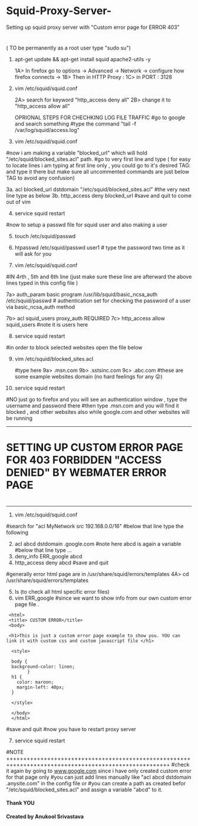 # Squid-Proxy-Server-
Setting up squid proxy server with "Custom error page for ERROR 403"

# <NOTE : THESE ALL COMMANDS ARE INSIDE ROOT USER >
  ( TO be permanently as a root user type "sudo  su")

1. apt-get update && apt-get install squid apache2-utils -y

     
    <NOTE : GO TO FIREFOX AND CHANGE THE PROXY SETTING >
    1A> In firefox go to options -> Advanced -> Network -> configure how firefox connects ->
    1B> Then in HTTP Proxy : <TYPE THE IP ADDRESS OF YOUR MACHINE>
    1C>  in PORT : 3128
    <NOTE : This port number is default port number for proxy server>
      
2. vim /etc/squid/squid.conf
     
     
     
     2A> search for keyword "http_access deny all"
     2B> change it to "http_access allow all"
     
     
     OPRIONAL STEPS FOR CHECHKING LOG FILE TRAFFIC
     #go to google and search something 
     #type the command "tail -f /var/log/squid/access.log"
    
 
 3. vim /etc/squid/squid.conf
 
 #now i am making a variable "blocked_url" which will hold "/etc/squid/blocked_sites.acl" path.
 #go to very first line and type ( for easy to locate lines i am typing at first line only , you could go to it's desired TAG: and type it there but make sure all uncommented commands are just below TAG to avoid any confusion)
 
 3a. acl blocked_url dstdomain "/etc/squid/blocked_sites.acl"
 #the very next line type as below
 3b. http_access deny blocked_url
 #save and quit to come out of vim

4. service squid restart

#now to setup a passwd file for squid user and also making a user

5. touch /etc/squid/passwd
6. htpasswd /etc/squid/passwd user1
        # type the password two time as it will ask for you

7. vim /etc/squid/squid.conf
  
  
  #IN 4rth , 5th and 6th line (just make sure these line are afterward the above lines typed in this config file )
  
  7a> auth_param basic program /usr/lib/squid/basic_ncsa_auth  /etc/squid/passwd
     # authentication set for checking the password of a user via basic_ncsa_auth method
     
  7b> acl  squid_users proxy_auth REQUIRED
  7c> http_access allow squid_users
     #note it is users here 
     
     
 8. service squid restart
 
 
 #in order to block selected websites open the file below 
 
 9. vim /etc/squid/blocked_sites.acl
 
    #type here
    9a> .msn.com
    9b> .sstsinc.com
    9c> .abc.com
    #these are some example websites domain (no hard feelings for any 😛)
 10. service squid restart
 
 
 #NO just go to firefox and you will see an authentication window , type the username and password there
 #then type .msn.com and you will find it blocked , and other websites also while google.com and other websites will be running
 
 
 
 **************************************************************************************************************************************
 #                                                                                                                                     #
 #                                                                                                                                     #
 #                        SETTING UP CUSTOM ERROR PAGE FOR 403 FORBIDDEN "ACCESS DENIED" BY WEBMATER ERROR PAGE                        #
 #                                                                                                                                     #
 #                                                                                                                                     #
 ***************************************************************************************************************************************
 
 1. vim /etc/squid/squid.conf
   
   #search for "acl MyNetwork src 192.168.0.0/16"
   #below that line type the following 
  
   2. acl abcd dstdomain .google.com
      #note here abcd is again a variable
      #below that line type ...
   3. deny_info ERR_google abcd
   4. http_access deny abcd
       #save and quit
      
#generally error html page are in /usr/share/squid/errors/templates
   4A> cd  /usr/share/squid/errors/templates
   
   5. ls (to check all html specific error files)
   6. vim ERR_google 
   #since we want to show info from our own custom error page file .
     
     <html>
     <title> CUSTOM ERROR</title>
     <body>
     
     <h1>This is just a custom error page example to show you. YOU can link it with custom css and custom javascript file </h1> 
     
      <style>
      
      body {
      background-color: linen;
            }
      h1 {
        color: maroon;
        margin-left: 40px;
      } 
      
      </style>
      
      </body>
      </html>
     
#save and quit 
#now you have to restart proxy server

7. service squid restart


#NOTE ++++++++++++++++++++++++++++++++++++++++++++++++++++++++++++++++++++++++++++++++++++++++++++++++++++++
#check it again by going to www.google.com since i have only created custom error for that page only
#you can just add lines manually like "acl abcd dstdomain .anysite.com" in the config file or
#you can create a path as created befor "/etc/squid/blocked_sites.acl" and assign a variable "abcd" to it.




#### Thank YOU ####
#### Created by Anukool Srivastava #####





      

 
 
 
 
 
 
 
     
     
     
     
      
      
      
